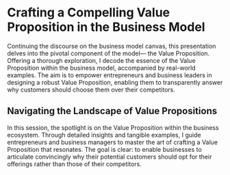 # Crafting a Compelling Value Proposition in the Business Model

Continuing the discourse on the business model canvas, this presentation delves into the pivotal component of the model— the Value Proposition. Offering a thorough exploration, I decode the essence of the Value Proposition within the business model, accompanied by real-world examples. The aim is to empower entrepreneurs and business leaders in designing a robust Value Proposition, enabling them to transparently answer why customers should choose them over their competitors.

## Navigating the Landscape of Value Propositions
In this session, the spotlight is on the Value Proposition within the business ecosystem. Through detailed insights and tangible examples, I guide entrepreneurs and business managers to master the art of crafting a Value Proposition that resonates. The goal is clear: to enable businesses to articulate convincingly why their potential customers should opt for their offerings rather than those of their competitors.

